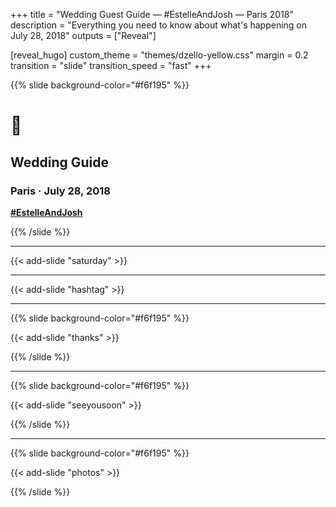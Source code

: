 +++
title = "Wedding Guest Guide — #EstelleAndJosh — Paris 2018"
description = "Everything you need to know about what's happening on July 28, 2018"
outputs = ["Reveal"]

[reveal_hugo]
custom_theme = "themes/dzello-yellow.css"
margin = 0.2
transition = "slide"
transition_speed = "fast"
+++

{{% slide background-color="#f6f195" %}}

# 💒

## Wedding Guide

### Paris &middot; July 28, 2018

**[#EstelleAndJosh](https://www.instagram.com/explore/tags/EstelleAndJosh/)**

{{% /slide %}}

---

{{< add-slide "saturday" >}}

---

{{< add-slide "hashtag" >}}

---

{{% slide background-color="#f6f195" %}}

{{< add-slide "thanks" >}}

{{% /slide %}}

---

{{% slide background-color="#f6f195" %}}

{{< add-slide "seeyousoon" >}}

{{% /slide %}}

---

{{% slide background-color="#f6f195" %}}

{{< add-slide "photos" >}}

{{% /slide %}}
